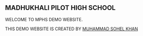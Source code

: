 ## MADHUKHALI PILOT HIGH SCHOOL
 WELCOME TO MPHS DEMO WEBSITE.

THIS DEMO WEBSITE IS CREATED BY [MUHAMMAD SOHEL KHAN](https://sohelkhan.rbind.io)
